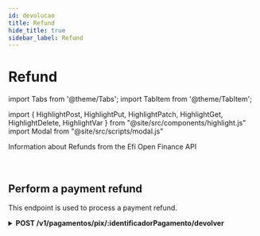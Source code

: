 ```yaml
---
id: devolucao
title: Refund
hide_title: true
sidebar_label: Refund
---
```

<h1 className="titulo">Refund</h1>
<div className="conteudo">

import Tabs from '@theme/Tabs';
import TabItem from '@theme/TabItem';


import { HighlightPost, HighlightPut, HighlightPatch, HighlightGet, HighlightDelete, HighlightVar } from "@site/src/components/highlight.js"
import Modal from "@site/src/scripts/modal.js" 

<!-- Embedding React components with MDX -->
<!-- fontWeight: 'bold', -->

<div className="subtitulo">
Information about Refunds from the Efí Open Finance API

</div>

<br/>
<br/>

## Perform a payment refund

This endpoint is used to process a payment refund.

<!-- Método POST -->
<div className="post">
<details className="col-100">
  <summary>
    <b><HighlightPost>POST</HighlightPost> /v1/pagamentos/pix/<HighlightVar>:identificadorPagamento</HighlightVar>/devolver</b>
  </summary>
      <div className="post-div"> 
          <div className="left">
            Requires authorization for the scope: <code>gn.opb.payment.pix.refund</code>
          </div>
          <div className="right">
          <Modal filename=" /markdown/i18n/open-finance/config-aplicacao/devolucao.md" />
          </div>
      </div>
      <br/> <br/>
      <p><b>Request</b></p>
      <p></p>
  <Tabs
    defaultValue="exemplo1"
    values={[
    { label: 'Refund', value: 'exemplo1', },
    ]}>
    
  <TabItem value="exemplo1">

  ```json
  {
    "valor": "0.01"
  }
  ``` 
  </TabItem>
  
  </Tabs>


  <br/>   
        
  <b>Responses</b>

  <br/> 

  The responses below represent Success(202) and consumption failures/errors.
  <Tabs
    defaultValue="saida"
    values={[
      { label: '🟢 202', value: 'saida', },
      { label: '🔴 400', value: '400', },
      {label: '🔴 422', value: '422', },
      { label: '🔴 500', value: '500', },
    ]}>
  <TabItem value="saida">

  ```json
  Processando devolução
{
    "identificadorPagamento": "urn:efi:ae71713f-875b-4af3-9d85-0bcb43288847",
    "valorDevolucao": "0.01",
    "dataCriacao": "2022-10-28 10:02:25",
    "status": "pendente"
}
  ```
  </TabItem>
  <TabItem value="400">

  ```json
Erro na requisição
{
    "nome": "identificador_pagamento_obrigatorio",
    "mensagem": "O campo identificadorPagamento é obrigatório"
}

Or

{
    "nome": "valor_devolucao_invalido",
    "mensagem": "O valor de devolução inválido"
}
  ```

  </TabItem>

  <TabItem value="422">

  ```json
Erro na requisição
{
    "nome": "identificador_pagamento_invalido",
    "mensagem": "O identificador de pagamento é inválido"
}

Or

{
    "nome": "status_pagamento_invalido_para_devolucao",
    "mensagem": "O status do pagamento é invalido para devolução"
}

Or

{
    "nome": "saldo_devolucao_insuficiente",
    "mensagem": "O valor da devolução ultrapassou o valor recebido"
}

Or

{
    "nome": "saldo_insuficiente",
    "mensagem": "O saldo em conta é insuficiente para efetuar esta transação"
}

  ```
  </TabItem>
    <TabItem value="500">

  ```json
Erro no servidor
{
    "nome": "erro_aplicacao",
    "mensagem": "Erro interno do servidor"
}
  ```
    
</TabItem>

  </Tabs>

</details>

</div>

<br/>


</div>